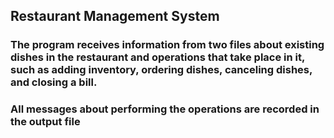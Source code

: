 ## Restaurant Management System

### The program receives information from two files about existing dishes in the restaurant and operations that take place in it, such as adding inventory, ordering dishes, canceling dishes, and closing a bill.
### All messages about performing the operations are recorded in the output file
